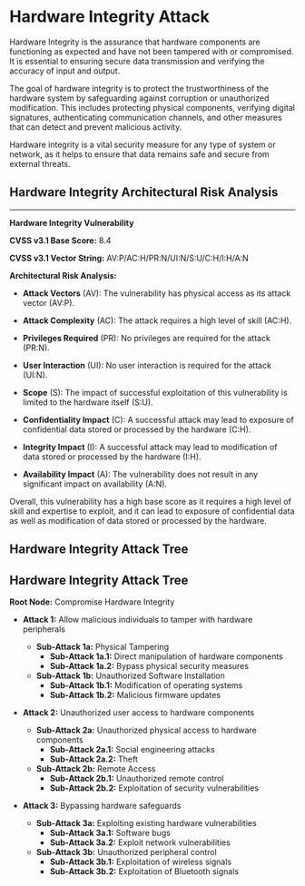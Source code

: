 # Hardware Integrity Attack 

Hardware Integrity is the assurance that hardware components are functioning as expected and have not been tampered with or compromised. It is essential to ensuring secure data transmission and verifying the accuracy of input and output.

The goal of hardware integrity is to protect the trustworthiness of the hardware system by safeguarding against corruption or unauthorized modification. This includes protecting physical components, verifying digital signatures, authenticating communication channels, and other measures that can detect and prevent malicious activity.

Hardware integrity is a vital security measure for any type of system or network, as it helps to ensure that data remains safe and secure from external threats.

## Hardware Integrity Architectural Risk Analysis 

---

**Hardware Integrity Vulnerability**

**CVSS v3.1 Base Score:** 8.4 

**CVSS v3.1 Vector String:** AV:P/AC:H/PR:N/UI:N/S:U/C:H/I:H/A:N

**Architectural Risk Analysis:**

* **Attack Vectors** (AV): The vulnerability has physical access as its attack vector (AV:P).

* **Attack Complexity** (AC):  The attack requires a high level of skill (AC:H).

* **Privileges Required** (PR): No privileges are required for the attack (PR:N).

* **User Interaction** (UI): No user interaction is required for the attack (UI:N).

* **Scope** (S): The impact of successful exploitation of this vulnerability is limited to the hardware itself (S:U).

* **Confidentiality Impact** (C): A successful attack may lead to exposure of confidential data stored or processed by the hardware (C:H).

* **Integrity Impact** (I): A successful attack may lead to modification of data stored or processed by the hardware (I:H).

* **Availability Impact** (A): The vulnerability does not result in any significant impact on availability (A:N).

Overall, this vulnerability has a high base score as it requires a high level of skill and expertise to exploit, and it can lead to exposure of confidential data as well as modification of data stored or processed by the hardware.

## Hardware Integrity Attack Tree 

## Hardware Integrity Attack Tree

**Root Node:** Compromise Hardware Integrity

- **Attack 1:** Allow malicious individuals to tamper with hardware peripherals 
  - **Sub-Attack 1a:** Physical Tampering
    - **Sub-Attack 1a.1:** Direct manipulation of hardware components 
    - **Sub-Attack 1a.2:** Bypass physical security measures
  - **Sub-Attack 1b:** Unauthorized Software Installation 
    - **Sub-Attack 1b.1:** Modification of operating systems 
    - **Sub-Attack 1b.2:** Malicious firmware updates 
    
- **Attack 2:** Unauthorized user access to hardware components 
  - **Sub-Attack 2a:** Unauthorized physical access to hardware components 
    - **Sub-Attack 2a.1:** Social engineering attacks 
    - **Sub-Attack 2a.2:** Theft 
  - **Sub-Attack 2b:** Remote Access 
    - **Sub-Attack 2b.1:** Unauthorized remote control 
    - **Sub-Attack 2b.2:** Exploitation of security vulnerabilities 
    
- **Attack 3:** Bypassing hardware safeguards 
  - **Sub-Attack 3a:** Exploiting existing hardware vulnerabilities 
    - **Sub-Attack 3a.1:** Software bugs 
    - **Sub-Attack 3a.2:** Exploit network vulnerabilities 
  - **Sub-Attack 3b:** Unauthorized peripheral control 
    - **Sub-Attack 3b.1:** Exploitation of wireless signals
    - **Sub-Attack 3b.2:** Exploitation of Bluetooth signals